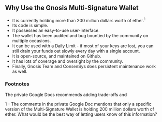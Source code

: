 ## Why Use the Gnosis Multi-Signature Wallet

- It is currently holding more than 200 million dollars worth of ether.<sup>1</sup>
- Its code is simple.
- It possesses an easy-to-use user-interface.
- The wallet has been audited and bug bountied by the community on multiple occasions.
- It can be used with a Daily Limit - if most of your keys are lost, you can still drain your funds out slowly every day with a single account.
- It is open-source, and maintained on Github.
- It has lots of coverage and oversight by the community.
- Finally, Gnosis Team and ConsenSys does persistent maintenance work as well.

### Footnotes
The private Google Docs recommends adding trade-offs and 

1 - The comments in the private Google Doc mentions that only a specific version of the Multi-Signature Wallet is holding 200 million dollars worth of ether. What would be the best way of letting users know of this information?